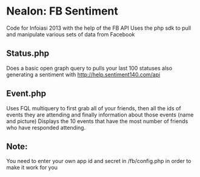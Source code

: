 NeaIon: FB Sentiment
=========================

Code for Infoiasi 2013 with the help of the FB API 
Uses the php sdk to pull and manipulate various sets of data from Facebook 

Status.php
----------
Does a basic open graph query to pulls your last 100 statuses also generating a sentiment
with http://help.sentiment140.com/api

Event.php
---------
Uses FQL multiquery to first grab all of your friends, then all the ids of events they are attending and finally information about those events (name and picture)
Displays the 10 events that have the most number of friends who have responded attending.

Note:
-----
You need to enter your own app id and secret in /fb/config.php in order to make it work for you

